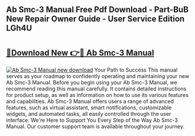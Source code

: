 ## Ab Smc-3 Manual Free Pdf Download - Part-BuB New Repair Owner Guide - User Service Edition LGh4U

# <h2><a href="http://bc27633.oget.top/?id=Ab+Smc-3+Manual">🔗Download New 👉🔴 Ab Smc-3 Manual</a></h2>

[![Ab Smc-3 Manual new download](https://i.imgur.com/5g1atiW.png)](http://bc27633.oget.top/?id=Ab+Smc-3+Manual)
Your Path to Success This manual serves as your roadmap to confidently operating and maintaining your new Ab Smc-3 Manual. Before you begin using your Ab Smc-3 Manual, we recommend reading this manual carefully. It contains detailed instructions for product setup, as well as information on how to use its various features and capabilities. Ab Smc-3 Manual offers users a range of advanced features, such as virtual assistant, smart notifications, customizable widgets, and automated tasks, all easily controlled through the user interface. We're Here to Support You Every Step of the Way Ab Smc-3 Manual. Our customer support team is available throughout your journey.
